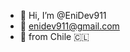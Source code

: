 - 👋 Hi, I’m @EniDev911
- 📨 enidev911@gmail.com
- 🌆 from Chile 🇨🇱


<!---
EniDev911/EniDev911 is a ✨ special ✨ repository because its `README.md` (this file) appears on your GitHub profile.
You can click the Preview link to take a look at your changes.
--->

